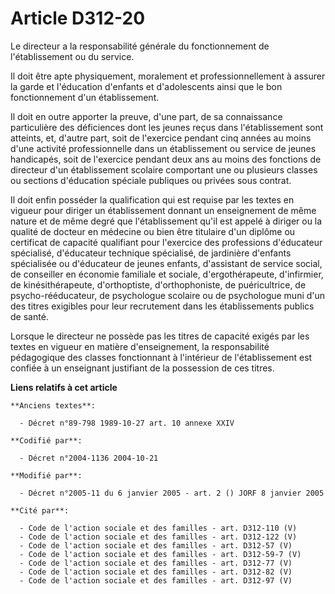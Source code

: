 # Article D312-20

Le directeur a la responsabilité générale du fonctionnement de l'établissement ou du service.

Il doit être apte physiquement, moralement et professionnellement à assurer la garde et l'éducation d'enfants et
d'adolescents ainsi que le bon fonctionnement d'un établissement.

Il doit en outre apporter la preuve, d'une part, de sa connaissance particulière des déficiences dont les jeunes reçus dans
l'établissement sont atteints, et, d'autre part, soit de l'exercice pendant cinq années au moins d'une activité
professionnelle dans un établissement ou service de jeunes handicapés, soit de l'exercice pendant deux ans au moins des
fonctions de directeur d'un établissement scolaire comportant une ou plusieurs classes ou sections d'éducation spéciale
publiques ou privées sous contrat.

Il doit enfin posséder la qualification qui est requise par les textes en vigueur pour diriger un établissement donnant un
enseignement de même nature et de même degré que l'établissement qu'il est appelé à diriger ou la qualité de docteur en
médecine ou bien être titulaire d'un diplôme ou certificat de capacité qualifiant pour l'exercice des professions d'éducateur
spécialisé, d'éducateur technique spécialisé, de jardinière d'enfants spécialisée ou d'éducateur de jeunes enfants,
d'assistant de service social, de conseiller en économie familiale et sociale, d'ergothérapeute, d'infirmier, de
kinésithérapeute, d'orthoptiste, d'orthophoniste, de puéricultrice, de psycho-rééducateur, de psychologue scolaire ou de
psychologue muni d'un des titres exigibles pour leur recrutement dans les établissements publics de santé.

Lorsque le directeur ne possède pas les titres de capacité exigés par les textes en vigueur en matière d'enseignement, la
responsabilité pédagogique des classes fonctionnant à l'intérieur de l'établissement est confiée à un enseignant justifiant
de la possession de ces titres.

**Liens relatifs à cet article**

	**Anciens textes**:

	  - Décret n°89-798 1989-10-27 art. 10 annexe XXIV

	**Codifié par**:

	  - Décret n°2004-1136 2004-10-21

	**Modifié par**:

	  - Décret n°2005-11 du 6 janvier 2005 - art. 2 () JORF 8 janvier 2005

	**Cité par**:

	  - Code de l'action sociale et des familles - art. D312-110 (V)
	  - Code de l'action sociale et des familles - art. D312-122 (V)
	  - Code de l'action sociale et des familles - art. D312-57 (V)
	  - Code de l'action sociale et des familles - art. D312-59-7 (V)
	  - Code de l'action sociale et des familles - art. D312-77 (V)
	  - Code de l'action sociale et des familles - art. D312-82 (V)
	  - Code de l'action sociale et des familles - art. D312-97 (V)
